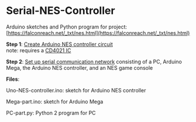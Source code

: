 # Serial-NES-Controller
Arduino sketches and Python program for project: [https://falconreach.net/_txt/nes.html](https://falconreach.net/_txt/nes.html)

<strong>Step 1</strong>:
<a href="[[https://www.microgenesis5.com/_txt/nes.html](https://falconreach.net/_txt/nes.html)](https://falconreach.net/_txt/nes.html)#ardnescont" target="_blank">Create Arduino NES controller circuit</a>
<br />
note: requires a <a href="http://www.ti.com/lit/ds/symlink/cd4021b-q1.pdf" target="_blank">CD4021 IC</a>

<strong>Step 2</strong>:
<a href="[https://falconreach.net/_txt/nes.html#setup](https://falconreach.net/_txt/nes.html)#setup" target="_blank">Set up serial communication network</a> consisting of a PC, Arduino Mega, the Arduino NES controller, and an NES game console

<strong>Files</strong>:

Uno-NES-controller.ino: sketch for Arduino NES controller

Mega-part.ino: sketch for Arduino Mega

PC-part.py: Python 2 program for PC
